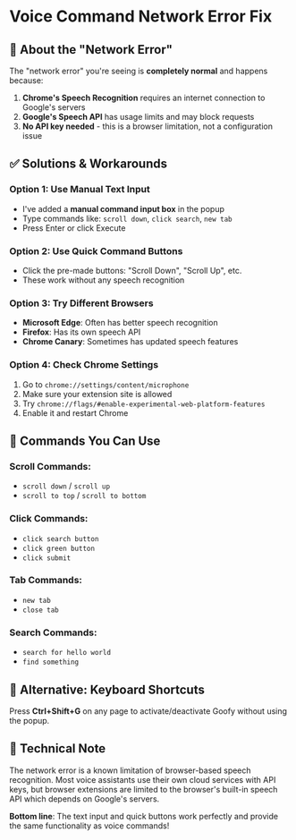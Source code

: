 # Voice Command Network Error Fix

## 🚨 About the "Network Error"

The "network error" you're seeing is **completely normal** and happens because:

1. **Chrome's Speech Recognition** requires an internet connection to Google's servers
2. **Google's Speech API** has usage limits and may block requests
3. **No API key needed** - this is a browser limitation, not a configuration issue

## ✅ Solutions & Workarounds

### Option 1: Use Manual Text Input
- I've added a **manual command input box** in the popup
- Type commands like: `scroll down`, `click search`, `new tab`
- Press Enter or click Execute

### Option 2: Use Quick Command Buttons
- Click the pre-made buttons: "Scroll Down", "Scroll Up", etc.
- These work without any speech recognition

### Option 3: Try Different Browsers
- **Microsoft Edge**: Often has better speech recognition
- **Firefox**: Has its own speech API
- **Chrome Canary**: Sometimes has updated speech features

### Option 4: Check Chrome Settings
1. Go to `chrome://settings/content/microphone`
2. Make sure your extension site is allowed
3. Try `chrome://flags/#enable-experimental-web-platform-features`
4. Enable it and restart Chrome

## 🎯 Commands You Can Use

### Scroll Commands:
- `scroll down` / `scroll up`
- `scroll to top` / `scroll to bottom`

### Click Commands:
- `click search button`
- `click green button`
- `click submit`

### Tab Commands:
- `new tab`
- `close tab`

### Search Commands:
- `search for hello world`
- `find something`

## 🔧 Alternative: Keyboard Shortcuts

Press **Ctrl+Shift+G** on any page to activate/deactivate Goofy without using the popup.

## 📝 Technical Note

The network error is a known limitation of browser-based speech recognition. Most voice assistants use their own cloud services with API keys, but browser extensions are limited to the browser's built-in speech API which depends on Google's servers.

**Bottom line**: The text input and quick buttons work perfectly and provide the same functionality as voice commands!